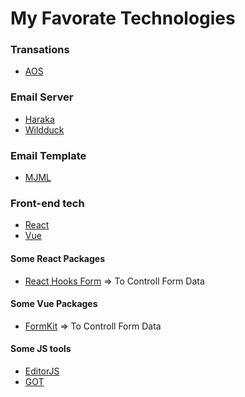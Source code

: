 # My Favorate Technologies

### Transations
- [AOS](https://michalsnik.github.io/aos/)

### Email Server
- [Haraka](https://haraka.github.io/)
- [Wildduck](https://wildduck.email/)

### Email Template
- [MJML](mjml.io)


### Front-end tech
- [React](https://reactjs.org/)
- [Vue](https://vuejs.org/)

#### Some React Packages
- [React Hooks Form](https://react-hook-form.com) => To Controll Form Data


#### Some Vue Packages
- [FormKit](https://formkit.com/) => To Controll Form Data

#### Some JS tools
- [EditorJS](https://editorjs.io/)
- [GOT](https://www.npmjs.com/package/got)
